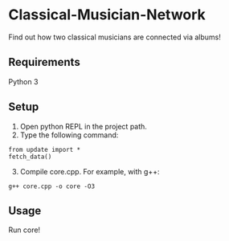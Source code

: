 # Classical-Musician-Network
Find out how two classical musicians are connected via albums!

## Requirements
Python 3

## Setup
1. Open python REPL in the project path.
2. Type the following command:
```
from update import *
fetch_data()
```
3. Compile core.cpp. For example, with g++:
```
g++ core.cpp -o core -O3
```

## Usage
Run core!
